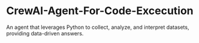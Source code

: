 # CrewAI-Agent-For-Code-Excecution
An agent that leverages Python to collect, analyze, and interpret datasets, providing data-driven answers.
